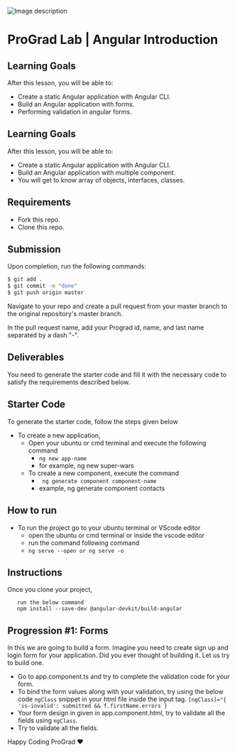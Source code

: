 ![Image description](https://i1.faceprep.in/ProGrad/face-logo-resized.png)

# ProGrad Lab | Angular Introduction



## Learning Goals

After this lesson, you will be able to:

- Create a static Angular application with Angular CLI.
- Build an Angular application with forms.
- Performing validation in angular forms.

## Learning Goals

After this lesson, you will be able to:

- Create a static Angular application with Angular CLI.
- Build an Angular application with multiple component.
- You will get to know array of objects, interfaces, classes.

## Requirements

- Fork this repo.
- Clone this repo.

## Submission

Upon completion, run the following commands:

```bash
$ git add .
$ git commit -m "done"
$ git push origin master
```

Navigate to your repo and create a pull request from your master branch to the original repository's master branch.

In the pull request name, add your Prograd id, name, and last name separated by a dash "-".

## Deliverables

You need to generate the starter code and fill it with the necessary code to satisfy the requirements described below.


## Starter Code

To generate the starter code, follow the steps given below

- To create a new application,
    - Open your ubuntu or cmd terminal and execute the following command
      - ```ng new app-name```
      - for example, ng new super-wars
    - To create a new component, execute the command 
      - ``` ng generate component component-name```
      - example, ng generate component contacts
      
## How to run

- To run the project go to your ubuntu terminal or VScode editor
    - open the ubuntu or cmd terminal or inside the vscode editor
    - run the command following command
    - ```ng serve --open or ng serve -o```

## Instructions
Once you clone your project, 
```cd lab-angular-prograd-contacts
   run the below command
   npm install --save-dev @angular-devkit/build-angular
   ```

## Progression #1: Forms

In this we are going to build a form. Imagine you need to create sign up and login form for your application. Did you ever thought of building it. Let us try to build one.

- Go to app.component.ts and try to complete the validation code for your form.
- To bind the form values along with your validation, try using the below code `ngClass` snippet in your html file inside the input tag.
``` [ngClass]="{ 'is-invalid': submitted && f.firstName.errors } ```
- Your form design in given in app.component.html, try to validate all the fields using `ngClass`.
- Try to validate all the fields.


Happy Coding ProGrad ❤️
